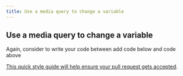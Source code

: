 ```yaml
---
title: Use a media query to change a variable
---
```

## Use a media query to change a variable

Again, consider to write your code between add code below and code above

<a href='https://github.com/freecodecamp/guides/blob/master/README.md' target='_blank' rel='nofollow'>This quick style guide will help ensure your pull request gets accepted</a>.

<!-- The article goes here, in GitHub-flavored Markdown. Feel free to add YouTube videos, images, and CodePen/JSBin embeds  -->
